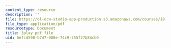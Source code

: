 ```yaml
---
content_type: resource
description: ''
file: https://ol-ocw-studio-app-production.s3.amazonaws.com/courses/18-217-graph-theory-and-additive-combinatorics-fall-2019/6efcd598b747088e74c9755f27b84cb0_4LYom0ekars.pdf
file_type: application/pdf
resourcetype: Document
title: 3play pdf file
uid: 6efcd598-b747-088e-74c9-755f27b84cb0
---
```

